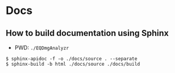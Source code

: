 # Docs

## How to build documentation using Sphinx

- PWD: `./EQDmgAnalyzr`

```shell script
$ sphinx-apidoc -f -o ./docs/source . --separate
$ sphinx-build -b html ./docs/source ./docs/build
```

